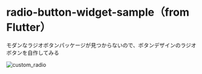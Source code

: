 # radio-button-widget-sample（from Flutter）

モダンなラジオボタンパッケージが見つからないので、ボタンデザインのラジオボタンを自作してみる

![custom_radio](https://user-images.githubusercontent.com/39579511/199734225-a3453100-7970-4475-bd09-8476ccb63acf.gif)
